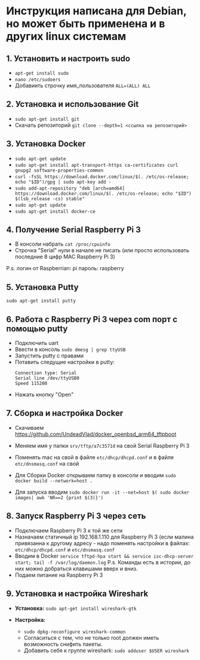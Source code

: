 # Инструкция написана для Debian, но может быть применена и в других linux системам

## 1. Установить и настроить sudo
  *  `apt-get install sudo`
  *  `nano /etc/sudoers`
  * Добавиить строчку имя_пользователя `ALL=(ALL) ALL`
	
## 2. Установка и использование Git
  * `sudo apt-get install git`
  * Скачать репозиторий `git clone --depth=1 <ссылка на репозиторий>`
	
## 3. Установка Docker
  * `sudo apt-get update`
  * `sudo apt-get install apt-transport-https ca-certificates curl gnupg2 software-properties-common`
  * `curl -fsSL https://download.docker.com/linux/$(. /etc/os-release; echo "$ID")/gpg | sudo apt-key add -`
  * `sudo add-apt-repository "deb [arch=amd64] https://download.docker.com/linux/$(. /etc/os-release; echo "$ID") $(lsb_release -cs) stable" `
  * `sudo apt-get update`
  * `sudo apt-get install docker-ce`
	
## 4. Получение Serial Raspberry Pi 3
  * В консоли набрать `cat /proc/cpuinfo`
  * Строчка "Serial" нули в начале не писать (или просто использовать последние 8 цифр MAC Raspberry Pi 3)
    
  P.s. логин от Raspberrian: pi пароль: raspberry

## 5. Установка Putty 
  `sudo apt-get install putty`
	
## 6. Работа с Raspberry Pi 3 через com порт с помощью putty
  * Подключить uart
  * Ввести в консоль `sudo dmesg | grep ttyUSB`
  * Запустить putty с правами 
  * Потавить следущие настройки в putty:
      ```
      Connection type: Serial
      Serial line /dev/ttyUSB0
      Speed 115200
      ```
  * Нажать кнопку "Open"

## 7. Сборка и настройка Docker
  * Cкачиваем https://github.com/UndeadVlad/docker_openbsd_arm64_tftpboot
  * Меняем имя у папки `srv/tftp/a7c3571d` на свой Serial Raspberry Pi 3
  * Поменять mac на свой в файле `etc/dhcp/dhcpd.conf` и в файле `etc/dnsmasq.conf` на свой
  
  * Для Сборки Docker открываем папку в консоли и вводим `sudo docker build --network=host .`
  * Для запуска вводим `sudo docker run -it --net=host $( sudo docker images| awk 'NR==2 {print $(3)}')`
	
## 8. Запуск Raspberry Pi 3 через сеть
  * Подключаем Raspberry Pi 3 к той же сети 
  * Назначаем статичный ip 192.168.1.110 для Raspberry Pi 3 (если малина привязанна к другому адресу - надо поменять настройки в файлах: `etc/dhcp/dhcpd.conf` и `etc/dnsmasq.conf`
  * Вводим в Docker `service tftpd-hpa start && service isc-dhcp-server start; tail -f /var/log/daemon.log`
    P.s. Команды есть в истории, до них можно добраться клавишами вверх и вниз.
  * Подаем питание на Raspberry Pi 3
	
## 9. Установка и настройка Wireshark
  * **Установка:** 
    `sudo apt-get install wireshark-gtk`

  * **Настройка:**
    * `sudo dpkg-reconfigure wireshark-common`
    * Согласиться с тем, что не только root должен иметь возможность снифить пакеты.
    * Добавить себя к группе wireshark: `sudo adduser $USER wireshark`
